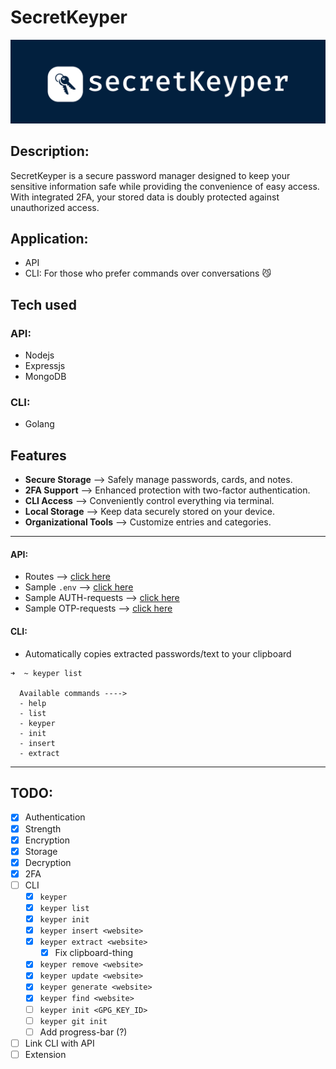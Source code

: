 # SecretKeyper

![Project Logo](./logo.png)

## Description:

SecretKeyper is a secure password manager designed to keep your sensitive information safe while providing the convenience of easy access. With integrated 2FA, your stored data is doubly protected against unauthorized access.

## Application:

- API
- CLI: For those who prefer commands over conversations 😼 
<!-- - CLI: If terminal is your idea of a cozy place  -->

## Tech used

### API:

- Nodejs
- Expressjs
- MongoDB

### CLI:

- Golang

## Features

- **Secure Storage** --> Safely manage passwords, cards, and notes.
- **2FA Support** --> Enhanced protection with two-factor authentication.
- **CLI Access** --> Conveniently control everything via terminal.
- **Local Storage** --> Keep data securely stored on your device.
- **Organizational Tools** --> Customize entries and categories.

---
#### API: 
- Routes --> [click here](./docs/Backend/routes.md)
- Sample `.env` --> [click here](./docs/Backend/sample_env.md)
- Sample AUTH-requests --> [click here](./docs/Backend/sample_reqs/controllers_reqs.md)
- Sample OTP-requests --> [click here](./docs/Backend/sample_reqs/otp_reqs.md)

#### CLI: 
- Automatically copies extracted passwords/text to your clipboard
```
➜  ~ keyper list

  Available commands ---->
  - help
  - list
  - keyper
  - init
  - insert
  - extract
```

---

## TODO:

- [x] Authentication
- [x] Strength
- [x] Encryption
- [x] Storage
- [x] Decryption 
- [x] 2FA
- [ ] CLI
    - [x] `keyper`
    - [x] `keyper list`
    - [x] `keyper init`
    - [x] `keyper insert <website>`
    - [x] `keyper extract <website>`
      - [x] Fix clipboard-thing
    - [x] `keyper remove <website>`
    - [x] `keyper update <website>`
    - [x] `keyper generate <website>`
    - [x] `keyper find <website>`
    - [ ] `keyper init <GPG_KEY_ID>`
    - [ ] `keyper git init`
    - [ ] Add progress-bar (?)
- [ ] Link CLI with API
- [ ] Extension
